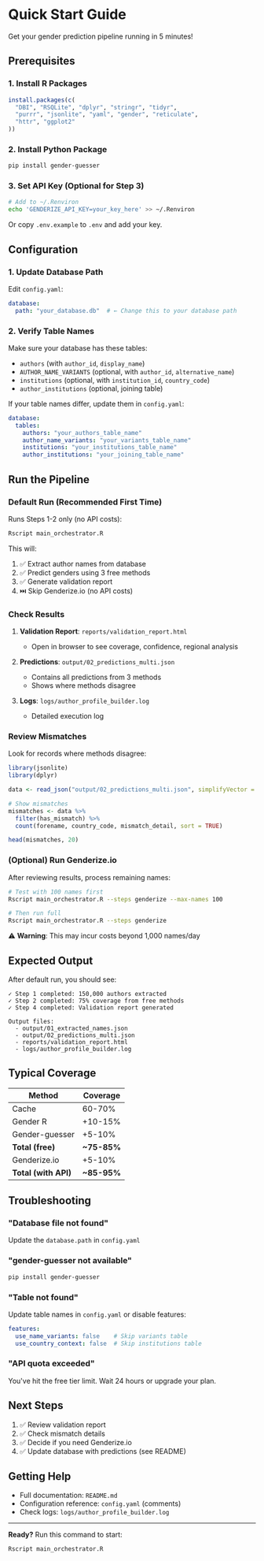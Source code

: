 # Quick Start Guide

Get your gender prediction pipeline running in 5 minutes!

## Prerequisites

### 1. Install R Packages

```r
install.packages(c(
  "DBI", "RSQLite", "dplyr", "stringr", "tidyr",
  "purrr", "jsonlite", "yaml", "gender", "reticulate",
  "httr", "ggplot2"
))
```

### 2. Install Python Package

```bash
pip install gender-guesser
```

### 3. Set API Key (Optional for Step 3)

```bash
# Add to ~/.Renviron
echo 'GENDERIZE_API_KEY=your_key_here' >> ~/.Renviron
```

Or copy `.env.example` to `.env` and add your key.

## Configuration

### 1. Update Database Path

Edit `config.yaml`:

```yaml
database:
  path: "your_database.db"  # ← Change this to your database path
```

### 2. Verify Table Names

Make sure your database has these tables:
- `authors` (with `author_id`, `display_name`)
- `AUTHOR_NAME_VARIANTS` (optional, with `author_id`, `alternative_name`)
- `institutions` (optional, with `institution_id`, `country_code`)
- `author_institutions` (optional, joining table)

If your table names differ, update them in `config.yaml`:

```yaml
database:
  tables:
    authors: "your_authors_table_name"
    author_name_variants: "your_variants_table_name"
    institutions: "your_institutions_table_name"
    author_institutions: "your_joining_table_name"
```

## Run the Pipeline

### Default Run (Recommended First Time)

Runs Steps 1-2 only (no API costs):

```bash
Rscript main_orchestrator.R
```

This will:
1. ✅ Extract author names from database
2. ✅ Predict genders using 3 free methods
3. ✅ Generate validation report
4. ⏭️ Skip Genderize.io (no API costs)

### Check Results

1. **Validation Report**: `reports/validation_report.html`
   - Open in browser to see coverage, confidence, regional analysis

2. **Predictions**: `output/02_predictions_multi.json`
   - Contains all predictions from 3 methods
   - Shows where methods disagree

3. **Logs**: `logs/author_profile_builder.log`
   - Detailed execution log

### Review Mismatches

Look for records where methods disagree:

```r
library(jsonlite)
library(dplyr)

data <- read_json("output/02_predictions_multi.json", simplifyVector = TRUE)

# Show mismatches
mismatches <- data %>%
  filter(has_mismatch) %>%
  count(forename, country_code, mismatch_detail, sort = TRUE)

head(mismatches, 20)
```

### (Optional) Run Genderize.io

After reviewing results, process remaining names:

```bash
# Test with 100 names first
Rscript main_orchestrator.R --steps genderize --max-names 100

# Then run full
Rscript main_orchestrator.R --steps genderize
```

⚠️ **Warning**: This may incur costs beyond 1,000 names/day

## Expected Output

After default run, you should see:

```
✓ Step 1 completed: 150,000 authors extracted
✓ Step 2 completed: 75% coverage from free methods
✓ Step 4 completed: Validation report generated

Output files:
  - output/01_extracted_names.json
  - output/02_predictions_multi.json
  - reports/validation_report.html
  - logs/author_profile_builder.log
```

## Typical Coverage

| Method | Coverage |
|--------|----------|
| Cache | 60-70% |
| Gender R | +10-15% |
| Gender-guesser | +5-10% |
| **Total (free)** | **~75-85%** |
| Genderize.io | +5-10% |
| **Total (with API)** | **~85-95%** |

## Troubleshooting

### "Database file not found"

Update the `database.path` in `config.yaml`

### "gender-guesser not available"

```bash
pip install gender-guesser
```

### "Table not found"

Update table names in `config.yaml` or disable features:

```yaml
features:
  use_name_variants: false    # Skip variants table
  use_country_context: false  # Skip institutions table
```

### "API quota exceeded"

You've hit the free tier limit. Wait 24 hours or upgrade your plan.

## Next Steps

1. ✅ Review validation report
2. ✅ Check mismatch details
3. ✅ Decide if you need Genderize.io
4. ✅ Update database with predictions (see README)

## Getting Help

- Full documentation: `README.md`
- Configuration reference: `config.yaml` (comments)
- Check logs: `logs/author_profile_builder.log`

---

**Ready?** Run this command to start:

```bash
Rscript main_orchestrator.R
```
